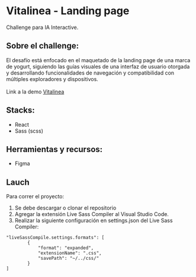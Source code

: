 # Vitalinea - Landing page
Challenge para IA Interactive.

## Sobre el challenge:
El desafío está enfocado en el maquetado de la landing page de una marca de yogurt, siguiendo las guías visuales de una interfaz de usuario otorgada y desarrollando funcionalidades de navegación y compatibilidad con múltiples exploradores y dispositivos.
<br></br>
Link a la demo [Vitalinea]()

## Stacks:
* React
* Sass (scss)

## Herramientas y recursos:
* Figma

## Lauch
Para correr el proyecto:
1. Se debe descargar o clonar el repositorio
2. Agregar la extensión Live Sass Compiler al Visual Studio Code.
3. Realizar la siguiente configuración en settings.json del Live Sass Compiler:

```
"liveSassCompile.settings.formats": [
		{
			"format": "expanded",
			"extensionName": ".css",
			"savePath": "~/../css/"
		}
]
```
